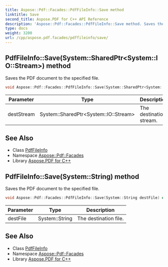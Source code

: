 ```yaml
---
title: Aspose::Pdf::Facades::PdfFileInfo::Save method
linktitle: Save
second_title: Aspose.PDF for C++ API Reference
description: 'Aspose::Pdf::Facades::PdfFileInfo::Save method. Saves the PDF document to the specified file in C++.'
type: docs
weight: 3200
url: /cpp/aspose.pdf.facades/pdffileinfo/save/
---
```

## PdfFileInfo::Save(System::SharedPtr\<System::IO::Stream\>) method


Saves the PDF document to the specified file.

```cpp
void Aspose::Pdf::Facades::PdfFileInfo::Save(System::SharedPtr<System::IO::Stream> destStream) override
```


| Parameter | Type | Description |
| --- | --- | --- |
| destStream | System::SharedPtr\<System::IO::Stream\> | The destination stream. |

## See Also

* Class [PdfFileInfo](../)
* Namespace [Aspose::Pdf::Facades](../../)
* Library [Aspose.PDF for C++](../../../)
## PdfFileInfo::Save(System::String) method


Saves the PDF document to the specified file.

```cpp
void Aspose::Pdf::Facades::PdfFileInfo::Save(System::String destFile) override
```


| Parameter | Type | Description |
| --- | --- | --- |
| destFile | System::String | The destination file. |

## See Also

* Class [PdfFileInfo](../)
* Namespace [Aspose::Pdf::Facades](../../)
* Library [Aspose.PDF for C++](../../../)
